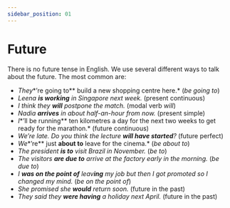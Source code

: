 ```yaml
---
sidebar_position: 01
---
```


# Future

There is no future tense in English. We use several different ways to talk about the future. The most common are:

- *They**’re going to** build a new shopping centre here.* (*be going to*)
- *Leena **is working** in Singapore next week.* (present continuous)
- *I think they **will** postpone the match.* (modal verb *will*)
- *Nadia **arrives** in about half-an-hour from now.* (present simple)
- *I**’ll be running** ten kilometres a day for the next two weeks to get ready for the marathon.* (future continuous)
- *We’re late. Do you think the lecture **will have started**?* (future perfect)
- *We**’re** just **about to** leave for the cinema.* (*be about to*)
- *The president **is to** visit Brazil in November.* (*be to*)
- *The visitors **are due to** arrive at the factory early in the morning.* (*be due to*)
- *I **was on the point of** leav**ing** my job but then I got promoted so I changed my mind.* (*be on the point of*)
- *She promised she **would** return soon.* (future in the past)
- *They said they **were having** a holiday next April.* (future in the past)
